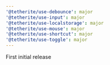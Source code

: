 ```yaml
---
'@tetherite/use-debounce': major
'@tetherite/use-input': major
'@tetherite/use-localstorage': major
'@tetherite/use-mouse': major
'@tetherite/use-shortcut': major
'@tetherite/use-toggle': major
---
```


First initial release

